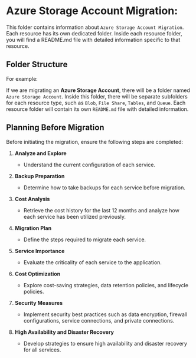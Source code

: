 # Azure Storage Account Migration:

This folder contains information about `Azure Storage Account Migration`. Each resource has its own dedicated folder. Inside each resource folder, you will find a README.md file with detailed information specific to that resource.

## Folder Structure

For example:

If we are migrating an **Azure Storage Account**, there will be a folder named `Azure Storage Account`. Inside this folder, there will be separate subfolders for each resource type, such as `Blob`, `File Share`, `Tables`, and `Queue`. Each resource folder will contain its own `README.md` file with detailed information.

## Planning Before Migration

Before initiating the migration, ensure the following steps are completed:

1. **Analyze and Explore**
   - Understand the current configuration of each service.

2. **Backup Preparation**
   - Determine how to take backups for each service before migration.

3. **Cost Analysis**
   - Retrieve the cost history for the last 12 months and analyze how each service has been utilized previously.

4. **Migration Plan**
   - Define the steps required to migrate each service.

5. **Service Importance**
   - Evaluate the criticality of each service to the application.

6. **Cost Optimization**
   - Explore cost-saving strategies, data retention policies, and lifecycle policies.

7. **Security Measures**
   - Implement security best practices such as data encryption, firewall configurations, service connections, and private connections.

8. **High Availability and Disaster Recovery**
   - Develop strategies to ensure high availability and disaster recovery for all services.
